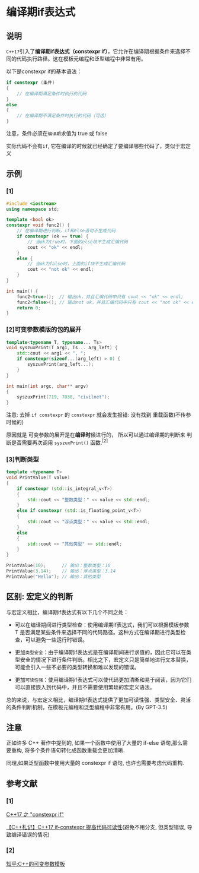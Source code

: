 # 编译期if表达式
## 说明
`C++17`引入了**编译期if表达式（constexpr if）**，它允许在编译期根据条件来选择不同的代码执行路径。这在模板元编程和泛型编程中非常有用。

以下是constexpr if的基本语法：

```C++
if constexpr (条件)
{
    // 在编译期满足条件时执行的代码
}
else
{
    // 在编译期不满足条件时执行的代码（可选）
}
```
注意，条件必须在`编译期`求值为 true 或 false

实际代码不会有`if`, 它在编译的时候就已经确定了要编译哪些代码了，类似于宏定义


## 示例
### [1]

```C++
#include <iostream>
using namespace std;

template <bool ok> 
constexpr void func2() {
	// 在编译期进行判断，if和else语句不生成代码
	if constexpr (ok == true) {
		// 当ok为true时，下面的else块不生成汇编代码
		cout << "ok" << endl;
	}
	else {
		// 当ok为false时，上面的if块不生成汇编代码
		cout << "not ok" << endl;
	}
}

int main() {
	func2<true>();  // 输出ok，并且汇编代码中只有 cout << "ok" << endl;
	func2<false>(); // 输出not ok，并且汇编代码中只有 cout << "not ok" << endl;
	return 0;
}
```
### [2]可变参数模版的包的展开

```C++
template<typename T, typename... Ts>
void syszuxPrint(T arg1, Ts... arg_left) {
    std::cout << arg1 << ", ";
    if constexpr(sizeof...(arg_left) > 0) {
        syszuxPrint(arg_left...);
    }
}

int main(int argc, char** argv)
{
    syszuxPrint(719, 7030, "civilnet");
}
```

注意: 去掉 `if constexpr` 的 `constexpr` 就会发生报错: 没有找到 重载函数(不传参时候的)

原因就是 可变参数的展开是在**编译时**候进行的， 所以可以通过编译期的判断来 判断是否需要再次调用 `syszuxPrint()` 函数.<sup>[2]</sup>

### [3]判断类型

```C++
template <typename T>
void PrintValue(T value)
{
	if constexpr (std::is_integral_v<T>)
	{
		std::cout << "整数类型：" << value << std::endl;
	}
	else if constexpr (std::is_floating_point_v<T>)
	{
		std::cout << "浮点类型：" << value << std::endl;
	}
	else
	{
		std::cout << "其他类型" << std::endl;
	}
}

PrintValue(10);      // 输出：整数类型：10
PrintValue(3.14);    // 输出：浮点类型：3.14
PrintValue("Hello"); // 输出：其他类型
```

## 区别: 宏定义的判断

与宏定义相比，编译期if表达式有以下几个不同之处：

- 可以在编译期间进行类型检查：使用编译期if表达式，我们可以根据模板参数 T 是否满足某些条件来选择不同的代码路径。这种方式在编译期进行类型检查，可以避免一些运行时错误。

- 更加`类型安全`：由于编译期if表达式是在编译期间进行求值的，因此它可以在类型安全的情况下进行条件判断。相比之下，宏定义只是简单地进行文本替换，可能会引入一些不必要的类型转换和难以发现的错误。

- 更加`可读性强`：使用编译期if表达式可以使代码更加清晰和易于阅读，因为它们可以直接嵌入到代码中，并且不需要使用繁琐的宏定义语法。

总的来说，与宏定义相比，编译期if表达式提供了更加可读性强、类型安全、灵活的条件判断机制，在模板元编程和泛型编程中非常有用。(By GPT-3.5)

## 注意
正如许多 C++ 著作中提到的, 如果一个函数中使用了大量的 if-else 语句,那么需要重构, 将多个条件语句转化成函数重载会更加清晰. 

同理,如果泛型函数中使用大量的 constexpr if 语句, 也许也需要考虑代码重构.

## 参考文献
### [1]
[C++17 之 "constexpr if"](https://blog.csdn.net/ding_yingzi/article/details/79977747)

[【C++札记】C++17 if-constexpr 提高代码可读性](https://zhuanlan.zhihu.com/p/380856254)(避免不用分支, 但类型错误, 导致编译错误的情况)

### [2]

[知乎:C++的可变参数模板](https://zhuanlan.zhihu.com/p/104450480)
